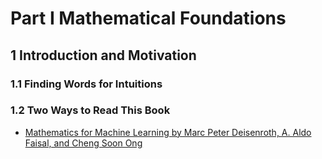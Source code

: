 
# Part I Mathematical Foundations
 ## 1 Introduction and Motivation
  ### 1.1 Finding Words for Intuitions
  ### 1.2 Two Ways to Read This Book
   * [Mathematics for Machine Learning  by Marc Peter Deisenroth, A. Aldo Faisal, and Cheng Soon Ong](https://mml-book.github.io/)
  
